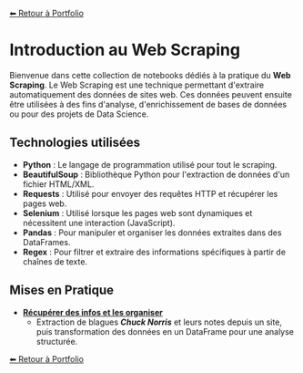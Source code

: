 [⬅ Retour à Portfolio](../../../README.md)

# Introduction au Web Scraping

Bienvenue dans cette collection de notebooks dédiés à la pratique du **Web Scraping**. Le Web Scraping est une technique permettant d'extraire automatiquement des données de sites web. Ces données peuvent ensuite être utilisées à des fins d'analyse, d'enrichissement de bases de données ou pour des projets de Data Science.

## Technologies utilisées

- **Python** : Le langage de programmation utilisé pour tout le scraping.
- **BeautifulSoup** : Bibliothèque Python pour l'extraction de données d'un fichier HTML/XML.
- **Requests** : Utilisé pour envoyer des requêtes HTTP et récupérer les pages web.
- **Selenium** : Utilisé lorsque les pages web sont dynamiques et nécessitent une interaction (JavaScript).
- **Pandas** : Pour manipuler et organiser les données extraites dans des DataFrames.
- **Regex** : Pour filtrer et extraire des informations spécifiques à partir de chaînes de texte.

## Mises en Pratique

- **[Récupérer des infos et les organiser](./web_scraping_chuck_norris.ipynb)**    
  - Extraction de blagues ***Chuck Norris*** et leurs notes depuis un site, puis transformation des données en un DataFrame pour une analyse structurée.


[⬅ Retour à Portfolio](../../../README.md)
  
